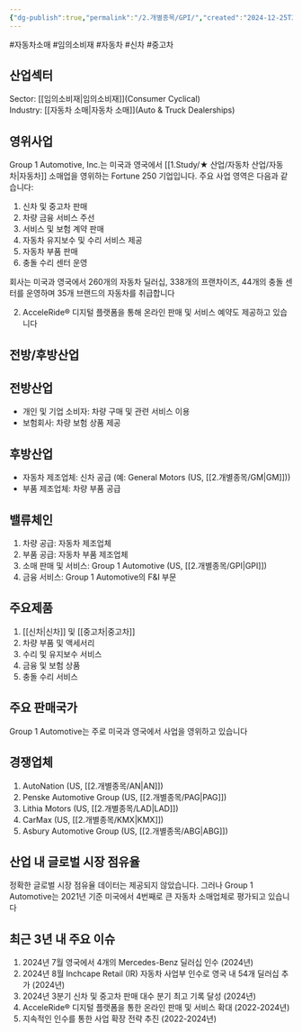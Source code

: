 ```yaml
---
{"dg-publish":true,"permalink":"/2.개별종목/GPI/","created":"2024-12-25T21:20:49.025+09:00","updated":"2025-06-03T20:05:59.294+09:00"}
---
```


#자동차소매 #임의소비재 #자동차 #신차 #중고차 


## 산업섹터

Sector: [[임의소비재\|임의소비재]](Consumer Cyclical)  
Industry: [[자동차 소매\|자동차 소매]](Auto & Truck Dealerships)

## 영위사업

Group 1 Automotive, Inc.는 미국과 영국에서 [[1.Study/★ 산업/자동차 산업/자동차\|자동차]] 소매업을 영위하는 Fortune 250 기업입니다. 주요 사업 영역은 다음과 같습니다:

1. 신차 및 중고차 판매
2. 차량 금융 서비스 주선
3. 서비스 및 보험 계약 판매
4. 자동차 유지보수 및 수리 서비스 제공
5. 자동차 부품 판매
6. 충돌 수리 센터 운영

회사는 미국과 영국에서 260개의 자동차 딜러십, 338개의 프랜차이즈, 44개의 충돌 센터를 운영하며 35개 브랜드의 자동차를 취급합니다

2. AcceleRide® 디지털 플랫폼을 통해 온라인 판매 및 서비스 예약도 제공하고 있습니다

## 전방/후방산업

## 전방산업

- 개인 및 기업 소비자: 차량 구매 및 관련 서비스 이용
- 보험회사: 차량 보험 상품 제공

## 후방산업

- 자동차 제조업체: 신차 공급 (예: General Motors (US, [[2.개별종목/GM\|GM]]))
- 부품 제조업체: 차량 부품 공급

## 밸류체인

1. 차량 공급: 자동차 제조업체
2. 부품 공급: 자동차 부품 제조업체
3. 소매 판매 및 서비스: Group 1 Automotive (US, [[2.개별종목/GPI\|GPI]])
4. 금융 서비스: Group 1 Automotive의 F&I 부문

## 주요제품

1. [[신차\|신차]] 및 [[중고차\|중고차]]
2. 차량 부품 및 액세서리
3. 수리 및 유지보수 서비스
4. 금융 및 보험 상품
5. 충돌 수리 서비스

## 주요 판매국가

Group 1 Automotive는 주로 미국과 영국에서 사업을 영위하고 있습니다

## 경쟁업체

1. AutoNation (US, [[2.개별종목/AN\|AN]])
2. Penske Automotive Group (US, [[2.개별종목/PAG\|PAG]])
3. Lithia Motors (US, [[2.개별종목/LAD\|LAD]])
4. CarMax (US, [[2.개별종목/KMX\|KMX]])
5. Asbury Automotive Group (US, [[2.개별종목/ABG\|ABG]])

## 산업 내 글로벌 시장 점유율

정확한 글로벌 시장 점유율 데이터는 제공되지 않았습니다. 그러나 Group 1 Automotive는 2021년 기준 미국에서 4번째로 큰 자동차 소매업체로 평가되고 있습니다

## 최근 3년 내 주요 이슈

1. 2024년 7월 영국에서 4개의 Mercedes-Benz 딜러십 인수 (2024년)
2. 2024년 8월 Inchcape Retail (IR) 자동차 사업부 인수로 영국 내 54개 딜러십 추가 (2024년)
3. 2024년 3분기 신차 및 중고차 판매 대수 분기 최고 기록 달성 (2024년)
4. AcceleRide® 디지털 플랫폼을 통한 온라인 판매 및 서비스 확대 (2022-2024년)
5. 지속적인 인수를 통한 사업 확장 전략 추진 (2022-2024년)